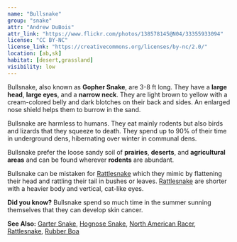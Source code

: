 ```yaml
---
name: "Bullsnake"
group: "snake"
attr: "Andrew DuBois"
attr_link: "https://www.flickr.com/photos/138578145@N04/33355933094"
license: "CC BY-NC"
license_link: "https://creativecommons.org/licenses/by-nc/2.0/"
location: [ab,sk]
habitat: [desert,grassland]
visibility: low
---
```

Bullsnake, also known as **Gopher Snake**, are 3-8 ft long. They have a **large head**, **large eyes**, and a **narrow neck**. They are light brown to yellow with a cream-colored belly and dark blotches on their back and sides. An enlarged nose shield helps them to burrow in the sand.

Bullsnake are harmless to humans. They eat mainly rodents but also birds and lizards that they squeeze to death. They spend up to 90% of their time in underground dens, hibernating over winter in communal dens.

Bullsnake prefer the loose sandy soil of **prairies**, **deserts**, and **agricultural areas** and can be found wherever **rodents** are abundant.

Bullsnake can be mistaken for [Rattlesnake](/herps/ratlsnak/) which they mimic by flattening their head and rattling their tail in bushes or leaves. [Rattlesnake](/herps/ratlsnak/) are shorter with a heavier body and vertical, cat-like eyes.

**Did you know?** Bullsnake spend so much time in the summer sunning themselves that they can develop skin cancer.

<!-- generated, do not edit -->
**See Also:**
[Garter Snake](/herps/gartsnake/),
[Hognose Snake](/herps/hognsnake/),
[North American Racer](/herps/naracer/),
[Rattlesnake](/herps/ratlsnak/),
[Rubber Boa](/herps/rubboa/)
